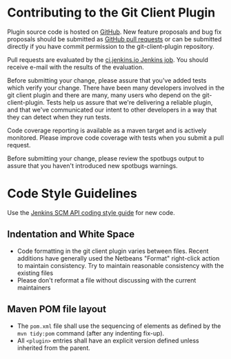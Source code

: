 Contributing to the Git Client Plugin
=====================================

Plugin source code is hosted on [GitHub](https://github.com/jenkinsci/git-client-plugin).
New feature proposals and bug fix proposals should be submitted as
[GitHub pull requests](https://help.github.com/articles/creating-a-pull-request)
or can be submitted directly if you have commit permission to the
git-client-plugin repository.

Pull requests are evaluated by the
[ci.jenkins.io Jenkins job](https://ci.jenkins.io/job/Plugins/job/git-client-plugin/).
You should receive e-mail with the results of the evaluation.

Before submitting your change, please assure that you've added tests
which verify your change.  There have been many developers involved
in the git client plugin and there are many, many users who depend on
the git-client-plugin.  Tests help us assure that we're delivering a
reliable plugin, and that we've communicated our intent to other
developers in a way that they can detect when they run tests.

Code coverage reporting is available as a maven target and is actively
monitored.  Please improve code coverage with tests
when you submit a pull request.

Before submitting your change, please review the spotbugs output to
assure that you haven't introduced new spotbugs warnings.

# Code Style Guidelines

Use the [Jenkins SCM API coding style guide](https://github.com/jenkinsci/scm-api-plugin/blob/master/CONTRIBUTING.md#code-style-guidelines) for new code.

## Indentation and White Space

* Code formatting in the git client plugin varies between files.  Recent additions have generally used the Netbeans "Format" right-click action to maintain consistency.  Try to maintain reasonable consistency with the existing files
* Please don't reformat a file without discussing with the current maintainers

## Maven POM file layout

* The `pom.xml` file shall use the sequencing of elements as defined by the `mvn tidy:pom` command (after any indenting fix-up).
* All `<plugin>` entries shall have an explicit version defined unless inherited from the parent.
